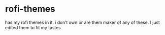 # rofi-themes
has my rofi themes in it. i don't own or are them maker of any of these. I just edited them to fit my tastes
